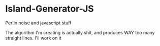 # Island-Generator-JS
Perlin noise and javascript stuff

The algorithm I'm creating is actually shit, and produces WAY too many straight lines. I'll work on it
